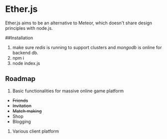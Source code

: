 # Ether.js

Ether.js aims to be an alternative to Meteor, which doesn't share design principles with node.js.

##Installation

1. make sure *redis* is running to support clusters and *mongodb* is online for backend db.
1. npm i
1. node index.js

## Roadmap

1. Basic functionalities for massive online game platform
 * ~~Friends~~ 
 * ~~Invitation~~
 * ~~Match making~~ 
 * Shop
 * Blogging

1. Various client platform

 
